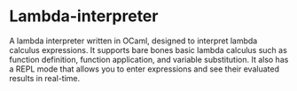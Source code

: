 # Lambda-interpreter
A lambda interpreter written in OCaml, designed to interpret lambda calculus expressions. It supports bare bones basic lambda calculus such as function definition, function application, and variable substitution. It also has a REPL mode that allows you to enter expressions and see their evaluated results in real-time.
